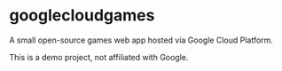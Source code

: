 # googlecloudgames
A small open-source games web app hosted via Google Cloud Platform.

This is a demo project, not affiliated with Google.